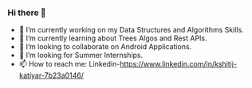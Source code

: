 ### Hi there 👋

- 🔭 I’m currently working on my Data Structures and Algorithms Skills.
- 🌱 I’m currently learning about Trees Algos and Rest APIs.
- 👯 I’m looking to collaborate on Android Applications.
- 🤔 I’m looking for Summer Internships.
- 📫 How to reach me: Linkedin-https://www.linkedin.com/in/kshitij-katiyar-7b23a0146/
